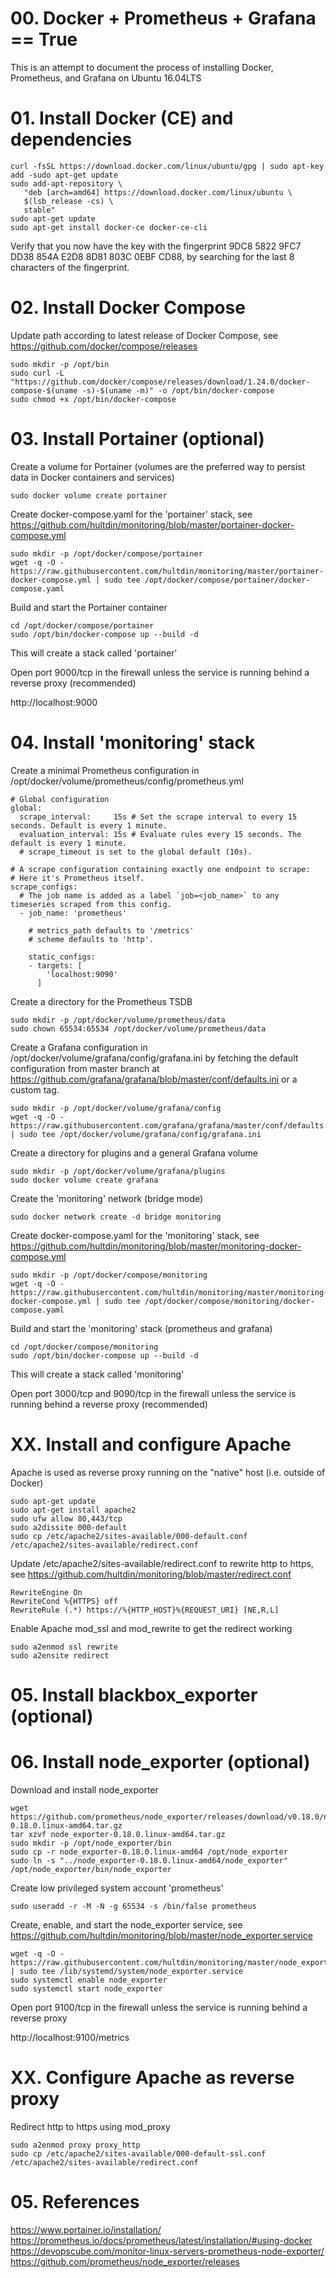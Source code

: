 # 00. Docker + Prometheus + Grafana == True

This is an attempt to document the process of installing Docker, Prometheus, and Grafana on Ubuntu 16.04LTS<br>

# 01. Install Docker (CE) and dependencies
```
curl -fsSL https://download.docker.com/linux/ubuntu/gpg | sudo apt-key add -sudo apt-get update
sudo add-apt-repository \
   "deb [arch=amd64] https://download.docker.com/linux/ubuntu \
   $(lsb_release -cs) \
   stable"
sudo apt-get update
sudo apt-get install docker-ce docker-ce-cli
```

Verify that you now have the key with the fingerprint 9DC8 5822 9FC7 DD38 854A E2D8 8D81 803C 0EBF CD88, by searching for the last 8 characters of the fingerprint.

# 02. Install Docker Compose

Update path according to latest release of Docker Compose, see https://github.com/docker/compose/releases
```
sudo mkdir -p /opt/bin
sudo curl -L "https://github.com/docker/compose/releases/download/1.24.0/docker-compose-$(uname -s)-$(uname -m)" -o /opt/bin/docker-compose
sudo chmod +x /opt/bin/docker-compose
```

# 03. Install Portainer (optional)
Create a volume for Portainer (volumes are the preferred way to persist data in Docker containers and services)
```
sudo docker volume create portainer
```
Create docker-compose.yaml for the 'portainer' stack, see https://github.com/hultdin/monitoring/blob/master/portainer-docker-compose.yml
```
sudo mkdir -p /opt/docker/compose/portainer
wget -q -O - https://raw.githubusercontent.com/hultdin/monitoring/master/portainer-docker-compose.yml | sudo tee /opt/docker/compose/portainer/docker-compose.yaml
```

Build and start the Portainer container
```
cd /opt/docker/compose/portainer
sudo /opt/bin/docker-compose up --build -d
```
This will create a stack called 'portainer'

Open port 9000/tcp in the firewall unless the service is running behind a reverse proxy (recommended)

http://localhost:9000

# 04. Install 'monitoring' stack
Create a minimal Prometheus configuration in /opt/docker/volume/prometheus/config/prometheus.yml
```
# Global configuration
global:
  scrape_interval:     15s # Set the scrape interval to every 15 seconds. Default is every 1 minute.
  evaluation_interval: 15s # Evaluate rules every 15 seconds. The default is every 1 minute.
  # scrape_timeout is set to the global default (10s).

# A scrape configuration containing exactly one endpoint to scrape:
# Here it's Prometheus itself.
scrape_configs:
  # The job name is added as a label `job=<job_name>` to any timeseries scraped from this config.
  - job_name: 'prometheus'

    # metrics_path defaults to '/metrics'
    # scheme defaults to 'http'.

    static_configs:
    - targets: [
        'localhost:9090'
      ]
```
Create a directory for the Prometheus TSDB
```
sudo mkdir -p /opt/docker/volume/prometheus/data
sudo chown 65534:65534 /opt/docker/volume/prometheus/data
```
Create a Grafana configuration in /opt/docker/volume/grafana/config/grafana.ini by fetching the default configuration from master branch at https://github.com/grafana/grafana/blob/master/conf/defaults.ini or a custom tag.
```
sudo mkdir -p /opt/docker/volume/grafana/config
wget -q -O - https://raw.githubusercontent.com/grafana/grafana/master/conf/defaults.ini | sudo tee /opt/docker/volume/grafana/config/grafana.ini
```
Create a directory for plugins and a general Grafana volume
```
sudo mkdir -p /opt/docker/volume/grafana/plugins
sudo docker volume create grafana
```
Create the 'monitoring' network (bridge mode)
```
sudo docker network create -d bridge monitoring
```
Create docker-compose.yaml for the 'monitoring' stack, see https://github.com/hultdin/monitoring/blob/master/monitoring-docker-compose.yml
```
sudo mkdir -p /opt/docker/compose/monitoring
wget -q -O - https://raw.githubusercontent.com/hultdin/monitoring/master/monitoring-docker-compose.yml | sudo tee /opt/docker/compose/monitoring/docker-compose.yaml
```
Build and start the 'monitoring' stack (prometheus and grafana)
```
cd /opt/docker/compose/monitoring
sudo /opt/bin/docker-compose up --build -d
```
This will create a stack called 'monitoring'

Open port 3000/tcp and 9090/tcp in the firewall unless the service is running behind a reverse proxy (recommended)

# XX. Install and configure Apache
Apache is used as reverse proxy running on the "native" host (i.e. outside of Docker)
```
sudo apt-get update
sudo apt-get install apache2
sudo ufw allow 80,443/tcp
sudo a2dissite 000-default
sudo cp /etc/apache2/sites-available/000-default.conf /etc/apache2/sites-available/redirect.conf
```
Update /etc/apache2/sites-available/redirect.conf to rewrite http to https, see https://github.com/hultdin/monitoring/blob/master/redirect.conf
```
RewriteEngine On
RewriteCond %{HTTPS} off
RewriteRule (.*) https://%{HTTP_HOST}%{REQUEST_URI} [NE,R,L]
```
Enable Apache mod_ssl and mod_rewrite to get the redirect working
```
sudo a2enmod ssl rewrite
sudo a2ensite redirect
```

# 05. Install blackbox_exporter (optional)

# 06. Install node_exporter (optional)
Download and install node_exporter
```
wget https://github.com/prometheus/node_exporter/releases/download/v0.18.0/node_exporter-0.18.0.linux-amd64.tar.gz
tar xzvf node_exporter-0.18.0.linux-amd64.tar.gz
sudo mkdir -p /opt/node_exporter/bin
sudo cp -r node_exporter-0.18.0.linux-amd64 /opt/node_exporter
sudo ln -s "../node_exporter-0.18.0.linux-amd64/node_exporter" /opt/node_exporter/bin/node_exporter
```

Create low privileged system account 'prometheus'
```
sudo useradd -r -M -N -g 65534 -s /bin/false prometheus
```

Create, enable, and start the node_exporter service, see https://github.com/hultdin/monitoring/blob/master/node_exporter.service
```
wget -q -O - https://raw.githubusercontent.com/hultdin/monitoring/master/node_exporter.service | sudo tee /lib/systemd/system/node_exporter.service
sudo systemctl enable node_exporter
sudo systemctl start node_exporter
```

Open port 9100/tcp in the firewall unless the service is running behind a reverse proxy

http://localhost:9100/metrics

# XX. Configure Apache as reverse proxy
Redirect http to https using mod_proxy
```
sudo a2enmod proxy proxy_http
sudo cp /etc/apache2/sites-available/000-default-ssl.conf /etc/apache2/sites-available/redirect.conf
```
# 05. References
https://www.portainer.io/installation/
https://prometheus.io/docs/prometheus/latest/installation/#using-docker
https://devopscube.com/monitor-linux-servers-prometheus-node-exporter/
https://github.com/prometheus/node_exporter/releases
